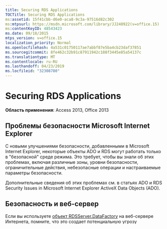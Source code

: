 ```yaml
---
title: Securing RDS Applications
TOCTitle: Securing RDS Applications
ms:assetid: 15f41cbb-d6e0-aca8-9c3a-97516d82c302
ms:mtpsurl: https://msdn.microsoft.com/library/JJ248922(v=office.15)
ms:contentKeyID: 48543423
ms.date: 09/18/2015
mtps_version: v=office.15
localization_priority: Normal
ms.openlocfilehash: 4a531c01750117ae7abbf87e5ba4cb23daf37851
ms.sourcegitcommit: 8fe462c32b91c87911942c188f3445e85a54137c
ms.translationtype: MT
ms.contentlocale: ru-RU
ms.lasthandoff: 04/23/2019
ms.locfileid: "32308780"
---
```

# <a name="securing-rds-applications"></a>Securing RDS Applications

**Область применения**: Access 2013, Office 2013

## <a name="microsoft-internet-explorer-security-issues"></a>Проблемы безопасности Microsoft Internet Explorer

С новыми улучшениями безопасности, добавленными в Microsoft Internet Explorer, некоторые объекты ADO и RDS могут работать только в "безопасной" среде режима. Это требует, чтобы вы знали об этих проблемах, включая различные зоны, уровни безопасности, ограничительные действия, небезопасные операции и настраиваемые параметры безопасности.

Дополнительные сведения об этих проблемах см. в статьях ADO и RDS Security Issues in Microsoft Internet Explorer ActiveX Data Objects (ADO).

## <a name="security-and-your-web-server"></a>Безопасность и веб-сервер

Если вы используете [объект RDSServer.DataFactory](datafactory-object-rdsserver.md) на веб-сервере Интернета, помните, что это создает потенциальную угрозу безопасности. Внешние пользователи, которые получают допустимую именем источника данных (DSN), кодом пользователя и сведениями о паролях, могут писать страницы для отправки любого запроса этому источнику данных. Если требуется более ограниченный доступ к источнику данных, одним из вариантов является удаление объекта **RDSServer.DataFactory** (msadcf.dll), а вместо этого используйте настраиваемые бизнес-объекты с жестко закодированными запросами.

Дополнительные сведения о последствиях использования объекта RDSServer.DataFactory см. в бюллетене microsoft Security MS99-025 на веб-сайте [Microsoft Security.](https://www.microsoft.com/en-us/security/default.aspx)

## <a name="client-impersonation-and-security"></a>Клиентская импотенция и безопасность

Если  свойство проверки подлинности паролей для веб-сервера IIS настроено на проверку подлинности Windows NT Challenge/Response (для Windows NT 4.0) или для комплексной проверки подлинности Windows (для Windows 2000 г.), то бизнес-объекты вызываются в контексте безопасности клиента. Это новая функция в RDS 1.5, которая позволяет клиенту обезличить себя над HTTP. При работе в этом режиме логотип веб-сервера (IIS) не является анонимным, но использует код пользователя и пароль, под который работает клиентский компьютер. Если DSNs ODBC настроены на использование доверенных подключений, то доступ к базам данных, таким как SQL Server, также происходит в контексте безопасности клиента. Но это работает только в том случае, если база данных находится на том же компьютере, что и IIS; учетные данные клиента не могут быть перенаночены на другой компьютер.

Например, клиент John Doe с userid="JohnD" и password="secret" вошел на клиентский компьютер. Он запускает браузерное приложение, которое должно получить доступ к объекту **RDSServer.DataFactory** для создания наборов записей путем выполнения запроса SQL на компьютере "MyServer" под управлением IIS. [](recordset-object-ado.md) MyServer — система с Windows NT Server 4.0 — настроена для использования проверки подлинности Windows NT Challenge/Response, выбрана система DSN ODBC "Use Trusted Connection", а сервер также содержит источник SQL Server данных. Когда запрос получен на веб-сервере, он запрашивает у клиента код пользователя и пароль. Таким образом, запрос регистрируется в MyServer как исходя из "JohnD"/"Secret" вместо IUSER MyServer (который является по умолчанию при анонимной проверке подлинности \_ паролей). Аналогично, при входе в SQL Server используется "JohnD"/"Secret".

Следовательно, режим проверки подлинности Windows NT/response позволяет создавать HTML-страницы без явного запроса пользователя на идентификацию пользователя и сведения о паролях, необходимые для входа в базу данных. Если используется базовая проверка подлинности IIS, это также потребуется.

## <a name="password-authentication"></a>Проверка подлинности паролей

RDS может взаимодействовать с веб-сервером IIS, работающим в любом из трех режимов проверки подлинности паролей: анонимной, базовой или NT Challenge/Response (называемой комплексной проверкой подлинности Windows в Windows 2000 г.). Эти параметры определяют, как веб-сервер управляет доступом через него, например, требует, чтобы клиентский компьютер имеет явные привилегии доступа на веб-сервере NT.

